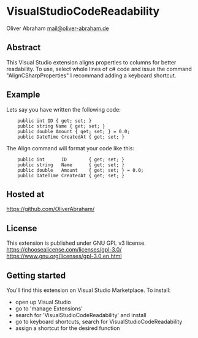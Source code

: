 # VisualStudioCodeReadability

Oliver Abraham
mail@oliver-abraham.de


## Abstract

This Visual Studio extension aligns properties to columns for better readability.
To use, select whole lines of c# code and issue the command "AlignCSharpProperties"
I recommand adding a keyboard shortcut.


## Example

Lets say you have written the following code:

        public int ID { get; set; }
        public string Name { get; set; }
        public double Amount { get; set; } = 0.0;
        public DateTime CreatedAt { get; set; }

The Align command will format your code like this:

        public int      ID        { get; set; }
        public string   Name      { get; set; }
        public double   Amount    { get; set; } = 0.0;
        public DateTime CreatedAt { get; set; }


## Hosted at

https://github.com/OliverAbraham/


## License

This extension is published under GNU GPL v3 license.
https://choosealicense.com/licenses/gpl-3.0/
https://www.gnu.org/licenses/gpl-3.0.en.html


## Getting started

You'll find this extension on Visual Studio Marketplace. 
To install:
- open up Visual Studio
- go to 'manage Extensions'
- search for 'VisualStudioCodeReadability' and install
- go to keyboard shortcuts, search for VisualStudioCodeReadability
- assign a shortcut for the desired function
